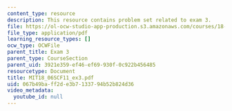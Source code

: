 ```yaml
---
content_type: resource
description: This resource contains problem set related to exam 3.
file: https://ol-ocw-studio-app-production.s3.amazonaws.com/courses/18-06sc-linear-algebra-fall-2011/067b49baff2de3b7133794b52b824d36_MIT18_06SCF11_ex3.pdf
file_type: application/pdf
learning_resource_types: []
ocw_type: OCWFile
parent_title: Exam 3
parent_type: CourseSection
parent_uid: 3921e359-ef46-ef69-930f-0c922b456485
resourcetype: Document
title: MIT18_06SCF11_ex3.pdf
uid: 067b49ba-ff2d-e3b7-1337-94b52b824d36
video_metadata:
  youtube_id: null
---
```

